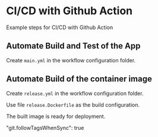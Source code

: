 # CI/CD with Github Action

Example steps for CI/CD with Github Action

## Automate Build and Test of the App

Create `main.yml` in the workflow configuration folder.

## Automate Build of the container image

Create `release.yml` in the workflow configuration folder.

Use file `release.Dockerfile` as the build configuration.

The built image is ready for deployment.

"git.followTagsWhenSync": true
